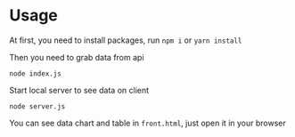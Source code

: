 # Usage
At first, you need to install packages, run `npm i` or `yarn install`

Then you need to grab data from api
```
node index.js
```

Start local server to see data on client
```
node server.js
```

You can see data chart and table in `front.html`, just open it in your browser
